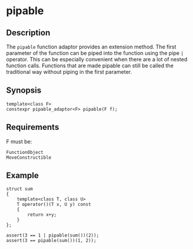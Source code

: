pipable
=======

Description
-----------

The `pipable` function adaptor provides an extension method. The first
parameter of the function can be piped into the function using the pipe
`|` operator. This can be especially convenient when there are a lot of
nested function calls. Functions that are made pipable can still be called
the traditional way without piping in the first parameter.

Synopsis
--------

    template<class F>
    constexpr pipable_adaptor<F> pipable(F f);

Requirements
------------

F must be:

    FunctionObject
    MoveConstructible

Example
-------

    struct sum
    {
        template<class T, class U>
        T operator()(T x, U y) const
        {
            return x+y;
        }
    };

    assert(3 == 1 | pipable(sum())(2));
    assert(3 == pipable(sum())(1, 2));

